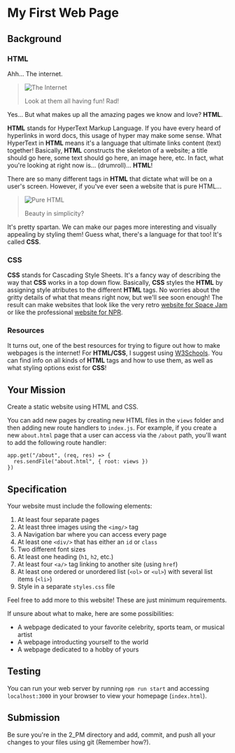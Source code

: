 # My First Web Page

## Background

### HTML

Ahh... The internet.

> ![The Internet](./surfingtheinternet.gif)
>
> Look at them all having fun! Rad!

Yes... But what makes up all the amazing pages we know and love? **HTML**.

**HTML** stands for HyperText Markup Language. If you have every heard of hyperlinks in word docs, this usage of hyper may make some sense. What HyperText in **HTML** means it's a language that ultimate links content (text) together! Basically, **HTML** constructs the skeleton of a website; a title should go here, some text should go here, an image here, etc. In fact, what you're looking at right now is... (drumroll)... **HTML**!

There are so many different tags in **HTML** that dictate what will be on a user's screen. However, if you've ever seen a website that is pure HTML...

> ![Pure HTML](./purehtml.png)
>
> Beauty in simplicity?

It's pretty spartan. We can make our pages more interesting and visually appealing by styling them! Guess what, there's a language for that too! It's called **CSS**.

### CSS

**CSS** stands for Cascading Style Sheets. It's a fancy way of describing the way that **CSS** works in a top down flow. Basically, **CSS** styles the **HTML** by assigning style atributes to the different **HTML** tags. No worries about the gritty details of what that means right now, but we'll see soon enough! The result can make websites that look like the very retro [website for Space Jam](https://www.warnerbros.com/archive/spacejam/movie/jam.htm) or like the professional [website for NPR](https://www.npr.org/).

### Resources

It turns out, one of the best resources for trying to figure out how to make webpages is the internet! For **HTML/CSS**, I suggest using [W3Schools](https://www.w3schools.com/). You can find info on all kinds of **HTML** tags and how to use them, as well as what styling options exist for **CSS**!

## Your Mission

Create a static website using HTML and CSS.

You can add new pages by creating new HTML files in the `views` folder and then adding new route handlers to `index.js`. For example, if you create a new `about.html` page that a user can access via the `/about` path, you'll want to add the following route handler:

```
app.get("/about", (req, res) => {
  res.sendFile("about.html", { root: views })
})
```

## Specification

Your website must include the following elements:

1. At least four separate pages
2. At least three images using the `<img/>` tag
3. A Navigation bar where you can access every page
4. At least one `<div/>` that has either an `id` or `class`
5. Two different font sizes
6. At least one heading (`h1`, `h2`, etc.)
7. At least four `<a/>` tag linking to another site (using `href`)
8. At least one ordered or unordered list (`<ol>` or `<ul>`) with several list items (`<li>`)
9. Style in a separate `styles.css` file

Feel free to add more to this website! These are just minimum requirements.

If unsure about what to make, here are some possibilities:

- A webpage dedicated to your favorite celebrity, sports team, or musical artist
- A webpage introducting yourself to the world
- A webpage dedicated to a hobby of yours

## Testing

You can run your web server by running `npm run start` and accessing `localhost:3000` in your browser to view your homepage (`index.html`).

## Submission

Be sure you're in the 2_PM directory and add, commit, and push all your changes to your files using git (Remember how?).
